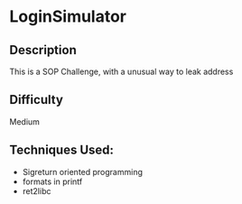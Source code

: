 # LoginSimulator
## Description
This is a SOP Challenge, with a unusual way to leak address
## Difficulty
Medium
## Techniques Used:
* Sigreturn oriented programming
* formats in printf
* ret2libc
